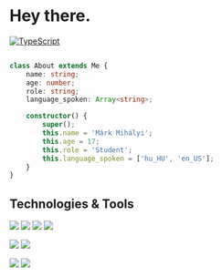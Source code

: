 # Hey there.

[![TypeScript](https://badges.frapsoft.com/typescript/love/typescript.png?v=101)](https://github.com/ellerbrock/typescript-badges/)

```TypeScript

class About extends Me {
    name: string;
    age: number;
    role: string;
    language_spoken: Array<string>;

    constructor() {
        super();
        this.name = 'Márk Mihályi';
        this.age = 17;
        this.role = 'Student';
        this.language_spoken = ['hu_HU', 'en_US'];
    }
}

```


## Technologies & Tools

![](https://img.shields.io/badge/Runtime-NodeJS-informational?style=flat&logo=node.js&logoColor=white&color=339933)
![](https://img.shields.io/badge/Code-TypeScript-informational?style=flat&logo=typescript&logoColor=white&color=3178C6)
![](https://img.shields.io/badge/Code-PHP-informational?style=flat&logo=php&logoColor=white&color=239120)
![](https://img.shields.io/badge/Code-CSharp-informational?style=flat&logo=c-sharp&logoColor=white&color=777BB4)

![](https://img.shields.io/badge/DB-MongoDB-informational?style=flat&logo=mongodb&logoColor=white&color=47A248)
![](https://img.shields.io/badge/DB-MySQL-informational?style=flat&logo=mysql&logoColor=white&color=4479A1)

![](https://img.shields.io/badge/OS-Linux-informational?style=flat&logo=linux&logoColor=white&color=FCC624)
![](https://img.shields.io/badge/Editor-VS_Code-informational?style=flat&logo=visual-studio-code&logoColor=white&color=007ACC)

</a>
